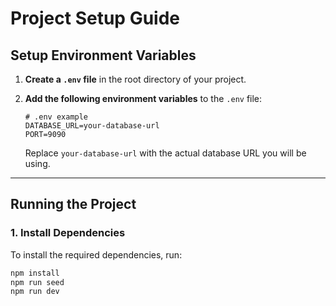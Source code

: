 # Project Setup Guide

## Setup Environment Variables

1. **Create a `.env` file** in the root directory of your project.

2. **Add the following environment variables** to the `.env` file:

    ```plaintext
    # .env example
    DATABASE_URL=your-database-url
    PORT=9090
    ```

   Replace `your-database-url` with the actual database URL you will be using.

---

## Running the Project

### 1. Install Dependencies

To install the required dependencies, run:

```bash
npm install
npm run seed
npm run dev